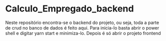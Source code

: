 # Calculo_Empregado_backend

Neste repositório encontra-se o backend do projeto, ou seja, toda a parte de crud no banco de dados é feito aqui. Para inicia-lo basta abrir o power shell e digitar yarn start 
e minimiza-lo. Depois é só abrir o projeto frontend
